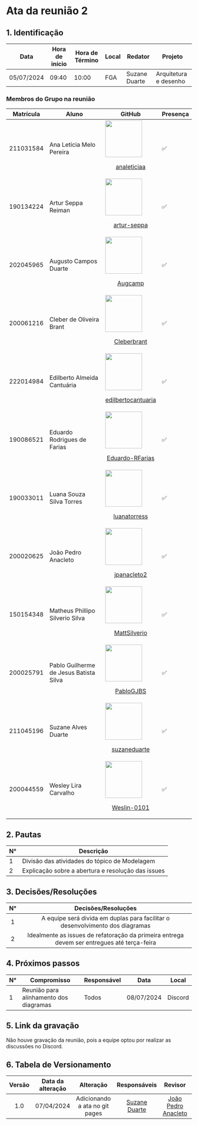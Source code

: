 # **Ata da reunião 2**

## **1. Identificação**

| Data       | Hora de início | Hora de Término | Local           | Redator               | Projeto        |
| ---------- | -------------- | --------------- | --------------- | --------------------- | -------------- |
| 05/07/2024 | 09:40          | 10:00           | FGA |   Suzane Duarte | Arquitetura e desenho |


### Membros do Grupo na reunião

| Matrícula | Aluno | GitHub |Presença|
| -- | -- | -- |--|
| 211031584 | Ana Letícia Melo Pereira |[<img src="https://github.com/analeticiaa.png" width="100px">](https://github.com/analeticiaa)<br/><p align="center"><a href="https://github.com/analeticiaa">analeticiaa</a></p> |✅ 
| 190134224 | Artur Seppa Reiman |[<img src="https://github.com/artur-seppa.png" width="100px">](https://github.com/artur-seppa)<br/><p align="center"><a href="https://github.com/artur-seppa">artur-seppa</a></p>|✅ 
| 202045965 | Augusto Campos Duarte |[<img src="https://github.com/Augcamp.png" width="100px">](https://github.com/Augcamp)<br/><p align="center"><a href="https://github.com/Augcamp">Augcamp</a></p> | ✅  |
| 200061216 | Cleber de Oliveira Brant |[<img src="https://github.com/Cleberbrant.png" width="100px">](https://github.com/Cleberbrant)<br/><p align="center"><a href="https://github.com/Cleberbrant">Cleberbrant</a></p> | ✅ 
| 222014984 | Edilberto Almeida Cantuária | [<img src="https://github.com/edilbertocantuaria.png" width="100px">](https://github.com/edilbertocantuaria)<br/><p align="center"><a href="https://github.com/edilbertocantuaria">edilbertocantuaria</a></p> | ✅ 
| 190086521 | Eduardo Rodrigues de Farias |[<img src="https://github.com/Eduardo-RFarias.png" width="100px">](https://github.com/Eduardo-RFarias)<br/><p align="center"><a href="https://github.com/Eduardo-RFarias">Eduardo-RFarias</a></p>| ✅ 
| 190033011 | Luana Souza Silva Torres |[<img src="https://github.com/luanatorress.png" width="100px">](https://github.com/luanatorress)<br/><p align="center"><a href="https://github.com/luanatorress">luanatorress</a></p> | ✅ 
| 200020625 | João Pedro Anacleto | [<img src="https://github.com/jpanacleto2.png" width="100px">](https://github.com/jpanacleto2)<br/><p align="center"><a href="https://github.com/jpanacleto2">jpanacleto2</a></p> | ✅ 
| 150154348 | Matheus Phillipo Silverio Silva |[<img src="https://github.com/MattSilverio.png" width="100px">](https://github.com/MattSilverio)<br/><p align="center"><a href="https://github.com/MattSilverio">MattSilverio</a></p> | ✅ 
| 200025791 | Pablo Guilherme de Jesus Batista Silva | [<img src="https://github.com/PabloGJBS.png" width="100px">](https://github.com/PabloGJBS)<br/><p align="center"><a href="https://github.com/PabloGJBS">PabloGJBS</a></p>| ✅ 
| 211045196 | Suzane Alves Duarte |[<img src="https://github.com/suzaneduarte.png" width="100px">](https://github.com/suzaneduarte)<br/><p align="center"><a href="https://github.com/suzaneduarte">suzaneduarte</a></p> | ✅ 
| 200044559 | Wesley Lira Carvalho |[<img src="https://github.com/Weslin-0101.png" width="100px">](https://github.com/Weslin-0101)<br/><p align="center"><a href="https://github.com/Weslin-0101">Weslin-0101</a></p>| ✅ 



## **2. Pautas**


| N°  | Descrição                                                        |
| --- | ---------------------------------------------------------------- |
| 1   | Divisão das atividades do tópico de Modelagem|
| 2   | Explicação sobre a abertura e resolução das issues|


## **3. Decisões/Resoluções**

| N°  | Decisões/Resoluções                                                                             |
| :---: | :-----------------------------------------------------------------------------------------------: |
| 1   | A equipe será divida em duplas para facilitar o desenvolvimento dos diagramas |
| 2   | Idealmente as issues de refatoração da primeira entrega devem ser entregues até terça-feira |


## **4. Próximos passos**

| N°  | Compromisso          | Responsável     | Data       | Local |
| --- | -------------------- | --------------- | ---------- |-------|
| 1   | Reunião para alinhamento dos diagramas | Todos | 08/07/2024 | Discord |

## **5. Link da gravação**

Não houve gravação da reunião, pois a equipe optou por realizar as discussões no Discord. 

## **6. Tabela de Versionamento**

| Versão |    Data da alteração  |           Alteração            |                           Responsáveis                            | Revisor | Data da revisão |
| :----: | :--------: | :----------------------------: | :---------------------------------------------------------------: | :-----: | :------:|
|  1.0   | 07/04/2024 | Adicionando a ata no git pages | [Suzane Duarte](https://github.com/suzaneduarte)   |  [João Pedro Anacleto](https://github.com/jpanacleto2)     |07/04/2024|